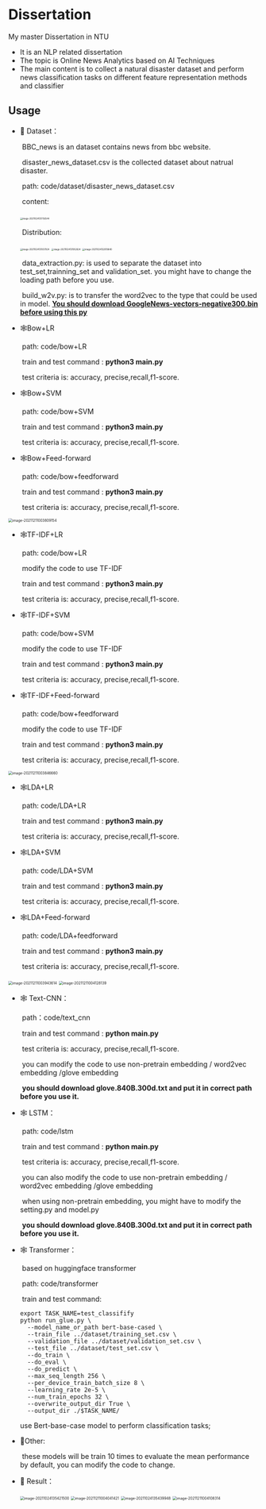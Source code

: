 # Dissertation
My master Dissertation in NTU
* It is an NLP related dissertation
* The topic is Online News Analytics based on AI Techniques
* The main content is to collect a natural disaster dataset and perform news classification tasks on different feature representation methods and classifier

## Usage

* 📃 Dataset：

  ​	BBC_news is an dataset contains news from bbc website.

  ​	disaster_news_dataset.csv is the collected dataset about natrual disaster.

  ​	path:  code/dataset/disaster_news_dataset.csv

  ​	content:

  ​    <img src="image/image-20211024131756544.png" alt="image-20211024131756544" style="zoom:30%;" />

  ​	Distribution:

  <img src="image/image-20211024131937924.png" alt="image-20211024131937924" style="zoom:30%;" />

  <img src="image/image-20211024131952624.png" alt="image-20211024131952624" style="zoom:30%;" />

  <img src="image/image-20211024132019640.png" alt="image-20211024132019640" style="zoom:30%;" />

  ​		data_extraction.py:  is used to separate the dataset into test_set,trainning_set and validation_set. you might have to change the loading path before you use.

  ​		build_w2v.py: is to transfer the word2vec to the type that could be used in model.  **<u>You should download GoogleNews-vectors-negative300.bin before using this py</u>**

* 🕸️Bow+LR

  ​	path: code/bow+LR

  ​	train and test command : **python3 main.py** 	

  ​	test criteria is: accuracy, precise,recall,f1-score.

* 🕸️Bow+SVM

  ​	path: code/bow+SVM

  ​	train and test command : **python3 main.py** 	

  ​	test criteria is: accuracy, precise,recall,f1-score.

* 🕸️Bow+Feed-forward

  ​	path: code/bow+feedforward

  ​	train and test command : **python3 main.py** 	

  ​	test criteria is: accuracy, precise,recall,f1-score.

<img src="image/image-20211211003809154.png" alt="image-20211211003809154" style="zoom:50%;" />

* 🕸️TF-IDF+LR

  ​	path: code/bow+LR

  ​	modify the code to use TF-IDF

  ​	train and test command : **python3 main.py** 	

  ​	test criteria is: accuracy, precise,recall,f1-score.

* 🕸️TF-IDF+SVM

  ​	path: code/bow+SVM

  ​	modify the code to use TF-IDF

  ​	train and test command : **python3 main.py** 	

  ​	test criteria is: accuracy, precise,recall,f1-score.

* 🕸️TF-IDF+Feed-forward

  ​	path: code/bow+feedforward

  ​	modify the code to use TF-IDF

  ​	train and test command : **python3 main.py** 	

  ​	test criteria is: accuracy, precise,recall,f1-score.

<img src="image/image-20211211003846660.png" alt="image-20211211003846660" style="zoom:50%;" />

* 🕸️LDA+LR

  ​	path: code/LDA+LR

  ​	train and test command : **python3 main.py** 	

  ​	test criteria is: accuracy, precise,recall,f1-score.

* 🕸️LDA+SVM

  ​	path: code/LDA+SVM

  ​	train and test command : **python3 main.py** 	

  ​	test criteria is: accuracy, precise,recall,f1-score.

* 🕸️LDA+Feed-forward

  ​	path: code/LDA+feedforward

  ​	train and test command : **python3 main.py** 	

  ​	test criteria is: accuracy, precise,recall,f1-score.

<img src="image/image-20211211003943614.png" alt="image-20211211003943614" style="zoom:50%;" />

<img src="image/image-20211211004128139.png" alt="image-20211211004128139" style="zoom:50%;" />

* 🕸️ Text-CNN：

  ​	path：code/text_cnn

  ​	train and test command : **python main.py** 

  ​	test criteria is: accuracy, precise,recall,f1-score.

  ​	you can modify the code to use non-pretrain embedding / word2vec embedding /glove embedding	

  ​	**you should download glove.840B.300d.txt and put it in correct path before you use it.**

* 🕸️ LSTM：

  ​	path: code/lstm

  ​	train and test command : **python main.py** 	

  ​	test criteria is: accuracy, precise,recall,f1-score.

  ​	you can also modify the code to use non-pretrain embedding / word2vec embedding /glove embedding	    

  ​	when using non-pretrain embedding, you might have to modify the setting.py and model.py

  ​	**you should download glove.840B.300d.txt and put it in correct path before you use it.**

* 🕸️ Transformer：

  ​	based on huggingface transformer

  ​	path: code/transformer

  ​	train and test command: 

  ```
  export TASK_NAME=test_classifify
  python run_glue.py \
    --model_name_or_path bert-base-cased \
    --train_file ../dataset/training_set.csv \
    --validation_file ../dataset/validation_set.csv \
    --test_file ../dataset/test_set.csv \
    --do_train \
    --do_eval \
    --do_predict \
    --max_seq_length 256 \
    --per_device_train_batch_size 8 \
    --learning_rate 2e-5 \
    --num_train_epochs 32 \
    --overwrite_output_dir True \
    --output_dir ./$TASK_NAME/
  ```

  use Bert-base-case model to perform classification tasks;

* 🌟Other:

  ​	these models will be train 10 times to evaluate the mean performance by default, you can modify the code to change.

  

* 📖 Result：

  <img src="image/image-20211024135421500.png" alt="image-20211024135421500" style="zoom:50%;" />

  <img src="image/image-20211211004041421.png" alt="image-20211211004041421" style="zoom:50%;" />

  <img src="image/image-20211024135439948.png" alt="image-20211024135439948" style="zoom:50%;" />

  <img src="image/image-20211211004108314.png" alt="image-20211211004108314" style="zoom:50%;" />